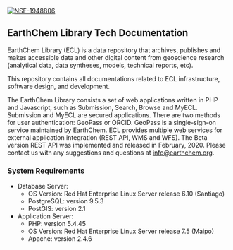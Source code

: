    [![NSF-1948806](https://img.shields.io/badge/NSF-1928366-blue.svg)](https://nsf.gov/awardsearch/showAward?AWD_ID=1948806)
##  EarthChem Library Tech Documentation

EarthChem Library (ECL) is a data repository that archives, publishes and makes accessible data and other digital content from geoscience research (analytical data, data syntheses, models, technical reports, etc).

This repository contains all documentations related to ECL infrastructure, software design, and development.

The EarthChem Library consists a set of web applications written in PHP and Javascript, such as Submission, Search, Browse and MyECL. Submission and MyECL are secured applications. There are two methods for user authentication: GeoPass or ORCID. GeoPass is a single-sign-on service maintained by EarthChem. 
ECL provides multiple web services for external application integration (REST API, WMS and WFS). The Beta version REST API was implemented and released in February, 2020. Please contact us with any suggestions and questions at info@earthchem.org.

### System Requirements
* Database Server:
  * OS Version: Red Hat Enterprise Linux Server release 6.10 (Santiago)
  * PostgreSQL: version 9.5.3
  * PostGIS: version 2.1
* Application Server:
  * PHP: version 5.4.45
  * OS Version: Red Hat Enterprise Linux Server release 7.5 (Maipo)
  * Apache: version 2.4.6
